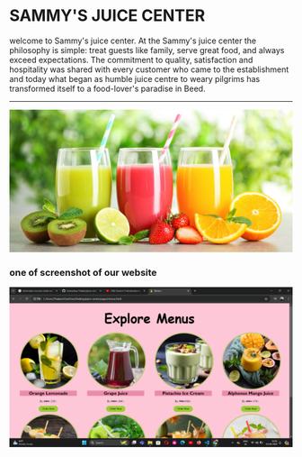 # SAMMY'S JUICE CENTER 
welcome to Sammy's juice center. 
At the Sammy's juice center the philosophy is simple: treat guests like family, serve great food, and always exceed expectations. 
The commitment to quality, satisfaction and hospitality was shared with every customer who came to the establishment and today what began as humble juice centre to weary pilgrims has transformed itself to a food-lover's paradise in Beed.

---

![Our-juices](/images/verity-pro-03.jpg)

### one of screenshot of our website

![screenshot](/images/Screenshot%20(143).png)